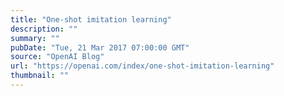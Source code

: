 ```yaml
---
title: "One-shot imitation learning"
description: ""
summary: ""
pubDate: "Tue, 21 Mar 2017 07:00:00 GMT"
source: "OpenAI Blog"
url: "https://openai.com/index/one-shot-imitation-learning"
thumbnail: ""
---
```


